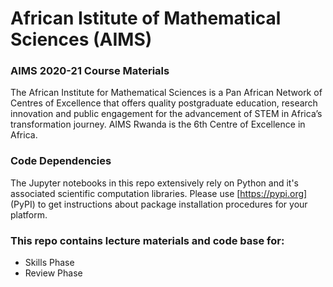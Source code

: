 # African Istitute of Mathematical Sciences (AIMS)
### AIMS 2020-21 Course Materials

The African Institute for Mathematical Sciences is a Pan African Network of Centres of Excellence that offers quality postgraduate education, research innovation and public engagement for the advancement of STEM in Africa’s transformation journey. 
AIMS Rwanda is the 6th Centre of Excellence in Africa.


### Code Dependencies
The Jupyter notebooks in this repo extensively rely on Python and it's associated scientific computation libraries. Please use [https://pypi.org] (PyPI) to get instructions about package installation procedures for your platform.

### This repo contains lecture materials and code base for:
  - Skills Phase 
  - Review Phase

